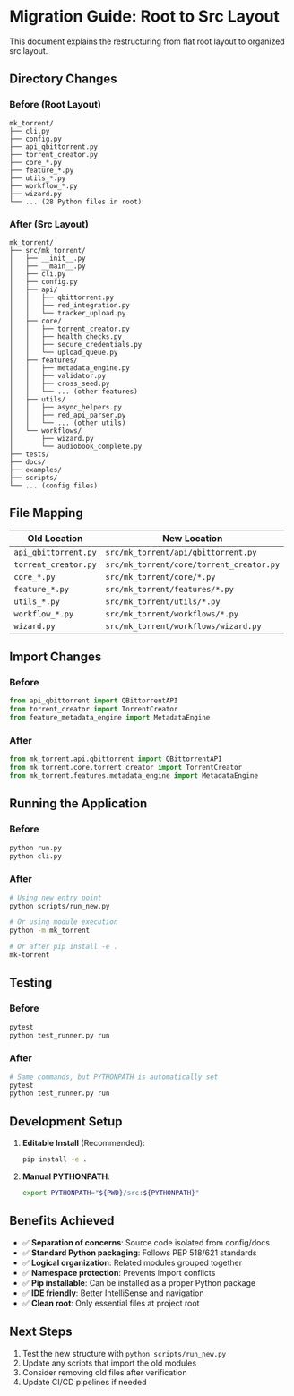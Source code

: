 # Migration Guide: Root to Src Layout

This document explains the restructuring from flat root layout to organized src layout.

## Directory Changes

### Before (Root Layout)
```
mk_torrent/
├── cli.py
├── config.py
├── api_qbittorrent.py
├── torrent_creator.py
├── core_*.py
├── feature_*.py
├── utils_*.py
├── workflow_*.py
├── wizard.py
└── ... (28 Python files in root)
```

### After (Src Layout)
```
mk_torrent/
├── src/mk_torrent/
│   ├── __init__.py
│   ├── __main__.py
│   ├── cli.py
│   ├── config.py
│   ├── api/
│   │   ├── qbittorrent.py
│   │   ├── red_integration.py
│   │   └── tracker_upload.py
│   ├── core/
│   │   ├── torrent_creator.py
│   │   ├── health_checks.py
│   │   ├── secure_credentials.py
│   │   └── upload_queue.py
│   ├── features/
│   │   ├── metadata_engine.py
│   │   ├── validator.py
│   │   ├── cross_seed.py
│   │   └── ... (other features)
│   ├── utils/
│   │   ├── async_helpers.py
│   │   ├── red_api_parser.py
│   │   └── ... (other utils)
│   └── workflows/
│       ├── wizard.py
│       └── audiobook_complete.py
├── tests/
├── docs/
├── examples/
├── scripts/
└── ... (config files)
```

## File Mapping

| Old Location | New Location |
|-------------|--------------|
| `api_qbittorrent.py` | `src/mk_torrent/api/qbittorrent.py` |
| `torrent_creator.py` | `src/mk_torrent/core/torrent_creator.py` |
| `core_*.py` | `src/mk_torrent/core/*.py` |
| `feature_*.py` | `src/mk_torrent/features/*.py` |
| `utils_*.py` | `src/mk_torrent/utils/*.py` |
| `workflow_*.py` | `src/mk_torrent/workflows/*.py` |
| `wizard.py` | `src/mk_torrent/workflows/wizard.py` |

## Import Changes

### Before
```python
from api_qbittorrent import QBittorrentAPI
from torrent_creator import TorrentCreator
from feature_metadata_engine import MetadataEngine
```

### After
```python
from mk_torrent.api.qbittorrent import QBittorrentAPI
from mk_torrent.core.torrent_creator import TorrentCreator
from mk_torrent.features.metadata_engine import MetadataEngine
```

## Running the Application

### Before
```bash
python run.py
python cli.py
```

### After
```bash
# Using new entry point
python scripts/run_new.py

# Or using module execution
python -m mk_torrent

# Or after pip install -e .
mk-torrent
```

## Testing

### Before
```bash
pytest
python test_runner.py run
```

### After
```bash
# Same commands, but PYTHONPATH is automatically set
pytest
python test_runner.py run
```

## Development Setup

1. **Editable Install** (Recommended):
   ```bash
   pip install -e .
   ```

2. **Manual PYTHONPATH**:
   ```bash
   export PYTHONPATH="${PWD}/src:${PYTHONPATH}"
   ```

## Benefits Achieved

- ✅ **Separation of concerns**: Source code isolated from config/docs
- ✅ **Standard Python packaging**: Follows PEP 518/621 standards
- ✅ **Logical organization**: Related modules grouped together
- ✅ **Namespace protection**: Prevents import conflicts
- ✅ **Pip installable**: Can be installed as a proper Python package
- ✅ **IDE friendly**: Better IntelliSense and navigation
- ✅ **Clean root**: Only essential files at project root

## Next Steps

1. Test the new structure with `python scripts/run_new.py`
2. Update any scripts that import the old modules
3. Consider removing old files after verification
4. Update CI/CD pipelines if needed
